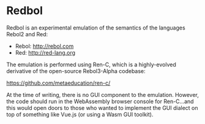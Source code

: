 # Redbol

Redbol is an experimental emulation of the semantics of the languages Rebol2
and Red:

* Rebol: http://rebol.com
* Red: http://red-lang.org

The emulation is performed using Ren-C, which is a highly-evolved derivative
of the open-source Rebol3-Alpha codebase:

  https://github.com/metaeducation/ren-c/

At the time of writing, there is no GUI component to the emulation.  However,
the code should run in the WebAssembly browser console for Ren-C...and this
would open doors to those who wanted to implement the GUI dialect on top
of something like Vue.js (or using a Wasm GUI toolkit).
